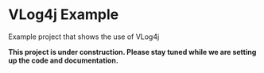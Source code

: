 # VLog4j Example
Example project that shows the use of VLog4j

**This project is under construction. Please stay tuned while we are setting up the code and documentation.**
